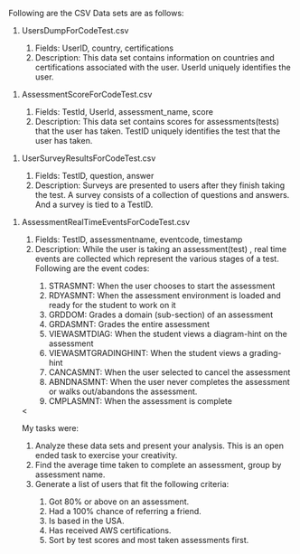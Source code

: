 Following are the CSV Data sets are as follows:

<ol>
  <li> UsersDumpForCodeTest.csv </li>
  <ol>
    <li> Fields: UserID, country, certifications </li>
    <li>Description: This data set contains information on countries and certifications associated with the user. UserId uniquely identifies the user.</li>
  </ol>
 </ol>

<ol>
  <li> AssessmentScoreForCodeTest.csv </li>
  <ol>
    <li>Fields: TestId, UserId, assessment_name, score</li>
    <li>Description: This data set contains scores for assessments(tests) that the user has taken. TestID uniquely identifies the test that the user has taken.</li>
  </ol>
</ol>
  
<ol>
  <li> UserSurveyResultsForCodeTest.csv </li>
  <ol> 
    <li> Fields: TestID, question, answer </li>
    <li>Description: Surveys are presented to users after they finish taking the test. A survey consists of a collection of questions and answers. And a survey is tied to a TestID.</li>
  </ol>
  </ol>
  
<ol>
  <li>AssessmentRealTimeEventsForCodeTest.csv</li>
  <ol> 
    <li> Fields: TestID, assessmentname, eventcode, timestamp </li>
    <li> Description: While the user is taking an assessment(test) , real time events are collected which represent the various stages of a test. Following are the event codes: </li>
    <ol>
      <li> STRASMNT: When the user chooses to start the assessment </li> 
      <li> RDYASMNT: When the assessment environment is loaded and ready for the student to work on it </li> 
      <li> GRDDOM: Grades a domain (sub-section) of an assessment </li>
      <li> GRDASMNT: Grades the entire assessment </li>
      <li> VIEWASMTDIAG: When the student views a diagram-hint on the assessment </li>
      <li> VIEWASMTGRADINGHINT: When the student views a grading-hint </li>
      <li> CANCASMNT: When the user selected to cancel the assessment </li>
      <li> ABNDNASMNT: When the user never completes the assessment or walks out/abandons the assessment. </li>
      <li> CMPLASMNT: When the assessment is complete </li>
    </ol>
  </ol>
<

My tasks were:
<ol>
<li> Analyze these data sets and present your analysis. This is an open ended task to exercise your creativity. </li>
<li> Find the average time taken to complete an assessment, group by assessment name. </li>
<li> Generate a list of users that fit the following criteria: </li>
<ol> 
<li> Got 80% or above on an assessment. </li>
<li> Had a 100% chance of referring  a friend. </li>
<li> Is based in the USA. </li>
<li> Has received AWS certifications. </li>
<li> Sort by test scores and most taken assessments first.
</ol>
</ol>
